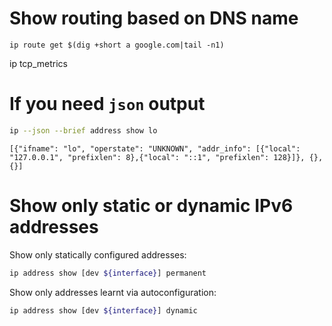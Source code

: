 
# Show routing based on DNS name
```
ip route get $(dig +short a google.com|tail -n1)
```

ip tcp_metrics

# If you need `json` output

```bash
ip --json --brief address show lo
```
```
[{"ifname": "lo", "operstate": "UNKNOWN", "addr_info": [{"local": "127.0.0.1", "prefixlen": 8},{"local": "::1", "prefixlen": 128}]}, {}, {}]
```

# Show only static or dynamic IPv6 addresses
Show only statically configured addresses:
```bash
ip address show [dev ${interface}] permanent
```
Show only addresses learnt via autoconfiguration:
```bash
ip address show [dev ${interface}] dynamic
```
